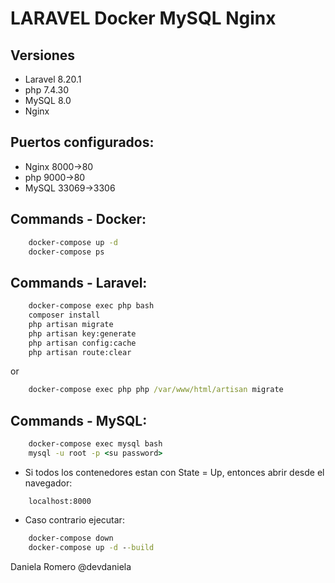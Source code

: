 # LARAVEL Docker MySQL Nginx

## Versiones
* Laravel 8.20.1
* php 7.4.30
* MySQL 8.0
* Nginx

## Puertos configurados:
* Nginx 8000->80
* php   9000->80
* MySQL 33069->3306


## Commands - Docker:
``` cmd
    docker-compose up -d
    docker-compose ps
```

## Commands - Laravel:
```cmd
    docker-compose exec php bash
    composer install
    php artisan migrate
    php artisan key:generate
    php artisan config:cache
    php artisan route:clear
```
or
```cmd
    docker-compose exec php php /var/www/html/artisan migrate
```

## Commands - MySQL:
```cmd
    docker-compose exec mysql bash
    mysql -u root -p <su password>
```


* Si todos los contenedores estan con State = Up, entonces abrir desde el navegador:
```
    localhost:8000
```
* Caso contrario ejecutar:
``` cmd
    docker-compose down
    docker-compose up -d --build
```


Daniela Romero
@devdaniela 